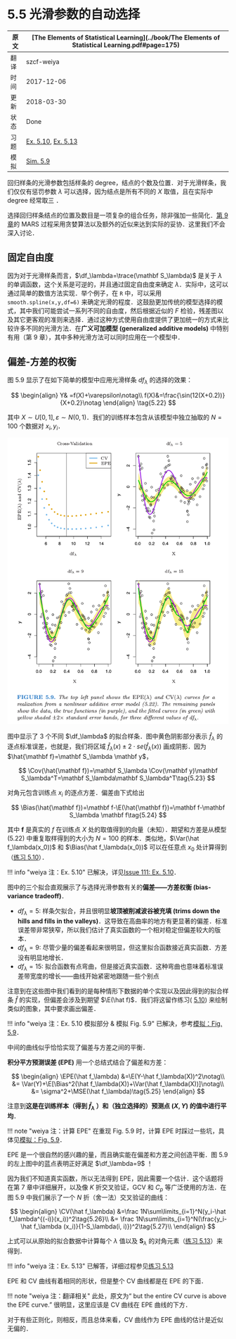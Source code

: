 # 5.5 光滑参数的自动选择

| 原文   | [The Elements of Statistical Learning](../book/The Elements of Statistical Learning.pdf#page=175) |
| ---- | ---------------------------------------- |
| 翻译   | szcf-weiya                               |
| 时间   | 2017-12-06                               |
| 更新| 2018-03-30|
| 状态 |Done|
|习题| [Ex. 5.10](https://github.com/szcf-weiya/ESL-CN/issues/111), [Ex. 5.13](https://github.com/szcf-weiya/ESL-CN/issues/112) |
| 模拟 | [Sim. 5.9](../notes/spline/sim-5-9/index.html)|

回归样条的光滑参数包括样条的 degree，结点的个数及位置．对于光滑样条，我们仅仅有惩罚参数 $\lambda$ 可以选择，因为结点是所有不同的 $X$ 取值，且在实际中 degree 经常取三 ．

选择回归样条结点的位置及数目是一项复杂的组合任务，除非强加一些简化．[第 9 章](../09-Additive-Models-Trees-and-Related-Methods/9.0-Introduction/index.html)的 MARS 过程采用贪婪算法以及额外的近似来达到实际的妥协．这里我们不会深入讨论．

## 固定自由度

因为对于光滑样条而言，$\df_\lambda=\trace(\mathbf S_\lambda)$ 是关于 $\lambda$ 的单调函数，这个关系是可逆的，并且通过固定自由度来确定 $\lambda$．实际中，这可以通过简单的数值方法实现．举个例子，在 `R` 中，可以采用 `smooth.spline(x,y,df=6)` 来确定光滑的程度．这鼓励更加传统的模型选择的模式，其中我们可能尝试一系列不同的自由度，然后根据近似的 $F$ 检验，残差图以及其它更客观的准则来选择．通过这种方式使用自由度提供了更加统一的方式来比较许多不同的光滑方法．在**广义可加模型 (generalized additive models)** 中特别有用（第 9 章），其中多种光滑方法可以同时应用在一个模型中．

## 偏差-方差的权衡

图 5.9 显示了在如下简单的模型中应用光滑样条 $df_\lambda$ 的选择的效果：

$$
\begin{align}
Y& =f(X)+\varepsilon\notag\\
f(X)&=\frac{\sin(12(X+0.2))}{X+0.2}\notag
\end{align}
\tag{5.22}
$$

其中 $X\sim U[0,1], \varepsilon\sim N(0, 1)$．我们的训练样本包含从该模型中独立抽取的 $N=100$ 个数据对 $x_i,y_i$．

![](../img/05/fig5.9.png)

图中显示了 3 个不同 $\df_\lambda$ 的拟合样条．图中黄色阴影部分表示 $\hat f_\lambda$ 的逐点标准误差，也就是，我们将区域 $\hat f_\lambda(x)\pm 2\cdot se(\hat f_\lambda(x))$ 画成阴影．因为 $\hat{\mathbf f}=\mathbf S_\lambda \mathbf y$，

$$
\Cov(\hat{\mathbf f})=\mathbf S_\lambda \Cov(\mathbf y)\mathbf S_\lambda^T=\mathbf S_\lambda\mathbf S_\lambda^T\tag{5.23}
$$

对角元包含训练点 $x_i$ 的逐点方差．偏差由下式给出

$$
\Bias(\hat{\mathbf f})=\mathbf f-\E(\hat{\mathbf f})=\mathbf f-\mathbf S_\lambda \mathbf f\tag{5.24}
$$

其中 $\mathbf f$ 是真实的 $f$ 在训练点 $X$ 处的取值得到的向量（未知）．期望和方差是从模型 (5.22) 中重复取样得到的大小为 $N=100$ 的样本．类似地，$\Var(\hat f_\lambda(x_0))$ 和 $\Bias(\hat f_\lambda(x_0))$ 可以在任意点 $x_0$ 处计算得到（[练习 5.10](https://github.com/szcf-weiya/ESL-CN/issues/111)）．

!!! info "weiya 注：Ex. 5.10"
    已解决，详见[Issue 111: Ex. 5.10](https://github.com/szcf-weiya/ESL-CN/issues/111)．

图中的三个拟合直观展示了与选择光滑参数有关的**偏差——方差权衡 (bias-variance tradeoff)**．

- $df_\lambda=5$: 样条欠拟合，并且很明显**坡顶被削减波谷被充填 (trims down the hills and fills in the valleys)**．这导致在高曲率的地方有更显著的偏差．标准误差带非常狭窄，所以我们估计了真实函数的一个相对稳定但偏差较大的版本．
- $df_\lambda=9$: 尽管少量的偏差看起来很明显，但这里拟合函数接近真实函数．方差没有明显地增长．
- $df_\lambda=15$: 拟合函数有点弯曲，但是接近真实函数．这种弯曲也意味着标准误差带宽度的增长——曲线开始紧密地跟随一些个别点

注意到在这些图中我们看到的是每种情形下数据的单个实现以及因此得到的拟合样条 $\hat f$ 的实现，但偏差会涉及到期望 $\E(\hat f)$．我们将这留作练习( [5.10](https://github.com/szcf-weiya/ESL-CN/issues/111)) 来绘制类似的图象，其中要求画出偏差．

!!! info "weiya 注：Ex. 5.10 模拟部分 & 模拟 Fig. 5.9"
    已解决，参考[模拟：Fig. 5.9](../notes/spline/sim-5-9/index.html)．


中间的曲线似乎恰恰实现了偏差与方差之间的平衡．

**积分平方预测误差 (EPE)** 用一个总结式结合了偏差和方差：

$$
\begin{align}
\EPE(\hat f_\lambda) &=\E(Y-\hat f_\lambda(X))^2\notag\\
&= \Var(Y)+\E[\Bias^2(\hat f_\lambda(X))+\Var(\hat f_\lambda(X))]\notag\\
&= \sigma^2+\MSE(\hat f_\lambda)\tag{5.25}
\end{align}
$$

注意到**这是在训练样本（得到 $\hat f_\lambda$ ）和（独立选择的）预测点 $(X,Y)$ 的值中进行平均**．

!!! note "weiya 注：计算 EPE"
    在重现 Fig. 5.9 时，计算 EPE 时踩过一些坑，具体见[模拟：Fig. 5.9](../notes/spline/sim-5-9/index.html)．

EPE 是一个很自然的感兴趣的量，而且确实能在偏差和方差之间创造平衡．图 5.9 的左上图中的蓝点表明正好满足 $\df_\lambda=9$ ！

因为我们不知道真实函数，所以无法得到 EPE，因此需要一个估计．这个话题将在第 7 章中详细展开，以及像 $K$ 折交叉验证，GCV 和 $C_p$ 等广泛使用的方法．在图 5.9 中我们展示了一个 $N$ 折（舍一法）交叉验证的曲线：

$$
\begin{align}
\CV(\hat f_\lambda) &=\frac 1N\sum\limits_{i=1}^N(y_i-\hat f_\lambda^{(-i)}(x_i))^2\tag{5.26}\\
&= \frac 1N\sum\limits_{i=1}^N(\frac{y_i-\hat f_\lambda (x_i)}{1-S_\lambda(i, i)})^2\tag{5.27}\\
\end{align}
$$

上式可以从原始的拟合数据中计算每个 $\lambda$ 值以及 $\mathbf S_\lambda$ 的对角元素（[练习 5.13](https://github.com/szcf-weiya/ESL-CN/issues/112)）来得到．

!!! info "weiya 注：Ex. 5.13"
    已解答，详细过程参见[练习 5.13](https://github.com/szcf-weiya/ESL-CN/issues/112)

EPE 和 CV 曲线有着相同的形状，但是整个 CV 曲线都是在 EPE 的下面．

!!! note "weiya 注：翻译相关"
    此处，原文为“ but the entire CV curve is above the EPE curve.” 很明显，这里应该是 CV 曲线在 EPE 曲线的下方．

对于有些正则化，则相反，而且总体来看，CV 曲线作为 EPE 曲线的估计是近似无偏的．
